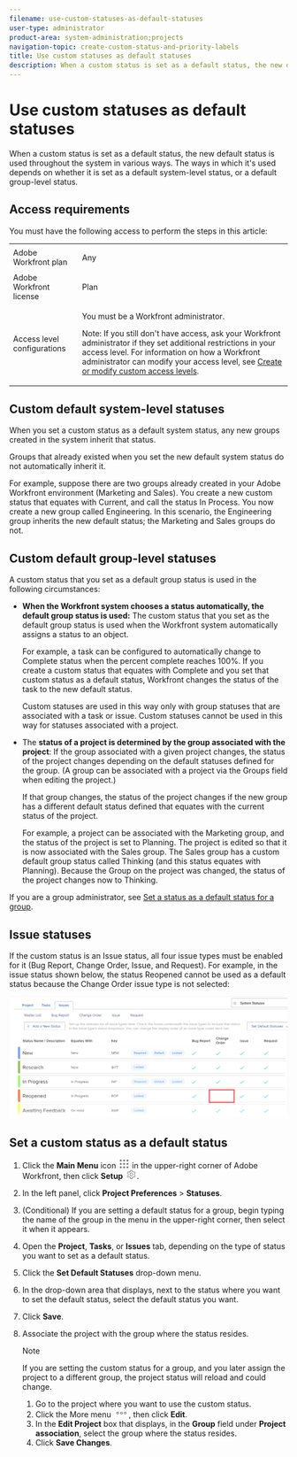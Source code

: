 ```yaml
---
filename: use-custom-statuses-as-default-statuses
user-type: administrator
product-area: system-administration;projects
navigation-topic: create-custom-status-and-priority-labels
title: Use custom statuses as default statuses
description: When a custom status is set as a default status, the new default status is used throughout the system in various ways. The ways in which it's used depends on whether it is set as a default system-level status, or a default group-level status.
---
```


# Use custom statuses as default statuses

When a custom status is set as a default status, the new default status is used throughout the system in various ways. The ways in which it's used depends on whether it is set as a default system-level status, or a default group-level status.

## Access requirements

You must have the following access to perform the steps in this article: 

<table> 
 <col> 
 <col> 
 <tbody> 
  <tr> 
   <td role="rowheader">Adobe Workfront plan</td> 
   <td> <p>Any</p> </td> 
  </tr> 
  <tr> 
   <td role="rowheader">Adobe Workfront license</td> 
   <td> <p>Plan </p> </td> 
  </tr> 
  <tr> 
   <td role="rowheader">Access level configurations</td> 
   <td> <p>You must be a Workfront administrator.</p> <p>Note: If you still don't have access, ask your Workfront administrator if they set additional restrictions in your access level. For information on how a Workfront administrator can modify your access level, see <a href="../../../administration-and-setup/add-users/configure-and-grant-access/create-modify-access-levels.md" class="MCXref xref">Create or modify custom access levels</a>.</p> </td> 
  </tr> 
 </tbody> 
</table>

## Custom default system-level statuses

When you set a custom status as a default system status, any new groups created in the system inherit that status.

Groups that already existed when you set the new default system status do not automatically inherit it.

For example, suppose there are two groups already created in your Adobe Workfront environment (Marketing and Sales). You create a new custom status that equates with Current, and call the status In Process. You now create a new group called Engineering. In this scenario, the Engineering group inherits the new default status; the Marketing and Sales groups do not.

## Custom default group-level statuses

A custom status that you set as a default group status is used in the following circumstances:

* **When the Workfront system chooses a status automatically, the default group status is used:** The custom status that you set as the default group status is used when the Workfront system automatically assigns a status to an object.

  For example, a task can be&nbsp;configured to automatically change to Complete status when the percent complete reaches 100%. If you create a custom status that equates with Complete and you set that custom status as a default status, Workfront changes the status of the task to the new default status.

  Custom statuses are used in this way only with group statuses that are associated with a task or issue. Custom statuses cannot be used in this way for statuses associated with a project.

* The **status of a project is determined by the group associated with the project**: If the group associated with a given project changes, the status of the project changes depending on the default statuses defined for the group. (A group can be associated with a project via the Groups field when editing the project.)

  If that group changes, the status of the project changes if the new group has a different default status defined that equates with the current status of the project.

  For example, a project can be associated with the Marketing group, and the status of the project is set to Planning. The project is edited so that it is now associated with the Sales group. The Sales group has a custom default group status called Thinking (and this status equates with Planning). Because the Group on the project was changed, the status of the project changes now to Thinking.

If you are a group administrator, see [Set a status as a default status for a group](/help/quicksilver/administration-and-setup/manage-groups/manage-group-statuses/use-custom-statuses-as-default-statuses-group.md). 

## Issue statuses

If the custom status is an Issue status, all four issue types must be enabled for it (Bug Report, Change Order, Issue, and Request). For example, in the issue status shown below, the status Reopened cannot be used as a default status because the Change Order issue type is not selected:

![](assets/all-4-issue-types-enabled.png)

## Set a custom status as a default status

1. Click the **Main Menu** icon ![](assets/main-menu-icon.png) in the upper-right corner of Adobe Workfront, then click **Setup** ![](assets/gear-icon-settings.png).
1. In the left panel, click **Project Preferences** > **Statuses**.
1. (Conditional) If you are setting a default status for a group, begin typing the name of the group in the menu in the upper-right corner, then select it when it appears.
1. Open the **Project**, **Tasks**, or **Issues** tab, depending on the type of status you want to set as a default status.
1. Click the **Set Default Statuses** drop-down menu.
1. In the drop-down area that displays, next to the status where you want to set the default status, select the default status you want.
1. Click **Save**.
1. Associate the project with the group where the status resides. 

   >[!NOTE]
   >
   >If you are setting the custom status for a group, and you later assign the project to a different group, the project status will reload and could change.

   1. Go to the project where you want to use the custom status.
   1. Click the More menu ![](assets/more-icon.png), then click **Edit**.  
   1. In the **Edit Project** box that displays, in the **Group** field under **Project association**, select the group where the status resides.
   1. Click **Save Changes**.

